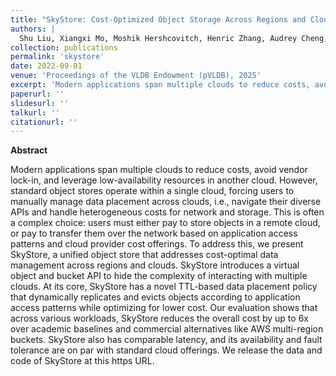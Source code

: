 ```yaml
---
title: "SkyStore: Cost-Optimized Object Storage Across Regions and Clouds"
authors: |
  Shu Liu, Xiangxi Mo, Moshik Hershcovitch, Henric Zhang, Audrey Cheng, Guy Girmonsky, Gil Vernik, Michael Factor, Tiemo Bang, Soujanya Ponnapalli, Natacha Crooks, Joseph E. Gonzalez, Danny Harnik, Ion Stoica
collection: publications
permalink: 'skystore'
date: 2022-09-01
venue: 'Proceedings of the VLDB Endowment (pVLDB), 2025'
excerpt: 'Modern applications span multiple clouds to reduce costs, avoid vendor lock-in, and leverage low-availability resources in another cloud. However, standard object stores operate within a single cloud, forcing users to manually manage data placement across clouds. This is often a complex choice: users must either pay to store objects in a remote cloud, or pay to transfer them over the network. To address this, we present SkyStore, a unified object store that addresses cost-optimal data management across regions and clouds. SkyStore introduces...'
paperurl: ''
slidesurl: ''
talkurl: ''
citationurl: ''
---
```


**Abstract**

Modern applications span multiple clouds to reduce costs, avoid vendor lock-in, and leverage low-availability resources in another cloud. However, standard object stores operate within a single cloud, forcing users to manually manage data placement across clouds, i.e., navigate their diverse APIs and handle heterogeneous costs for network and storage. This is often a complex choice: users must either pay to store objects in a remote cloud, or pay to transfer them over the network based on application access patterns and cloud provider cost offerings. To address this, we present SkyStore, a unified object store that addresses cost-optimal data management across regions and clouds. SkyStore introduces a virtual object and bucket API to hide the complexity of interacting with multiple clouds. At its core, SkyStore has a novel TTL-based data placement policy that dynamically replicates and evicts objects according to application access patterns while optimizing for lower cost. Our evaluation shows that across various workloads, SkyStore reduces the overall cost by up to 6x over academic baselines and commercial alternatives like AWS multi-region buckets. SkyStore also has comparable latency, and its availability and fault tolerance are on par with standard cloud offerings. We release the data and code of SkyStore at this https URL. 
